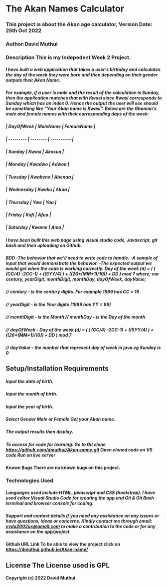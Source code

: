 # The Akan Names Calculator

### This project is about the Akan age calculator, Version Date: 25th Oct 2022

### Author:David Muthui

### Description This is my Indepedent Week 2 Project.

##### I have built a web application that takes a user's birthday and calculates the day of the week they were born and then depending on their gender outputs their Akan Name.
##### For example, if a user is male and the result of the calculation is Sunday, then the application matches that with Kwasi since Kwasi corresponds to Sunday which has an index 0. Hence the output the user will see should be something like “Your Akan name is Kwasi”. Below are the Ghanian's male and female names with their corresponding days of the week:

##### | DayOfWeek       | MaleName | FemaleName |
##### | ---------       | -------- | ---------- |
##### | Sunday          | Kwasi    | Akosua     |
##### | Monday          | Kwadwo   | Adwoa      |
##### | Tuesday         | Kwabeno  | Abenaa     |
##### | Wednesday       | Kwaku    | Akua       |
##### | Thursday        | Yaw      | Yaa        |
##### | Friday          | Kofi     | Afua       |
##### | Saturday        | Kwame    | Ama        |

##### I have been built this web page using visual studio code, Javascript, git bash and then uploading on Github.

##### BDD -The behavior that we'll need to write code to handle. -A sample of input that would demonstrate the behavior. -The expected output we would get when the code is working correctly. Day of the week (d) = ( ( (CC/4) -2CC-1) + ((5YY/4) ) + ((26*(MM+1)/10)) + DD ) mod 7 where; var century, yearDigit, monthDigit, monthDay, dayOfWeek, dayValue; 
##### // century - is the century digits. For example 1989 has CC = 19 
##### // yearDigit - is the Year digits (1989 has YY = 89) 
##### // monthDigit - is the Month // monthDay - is the Day of the month 
##### // dayOfWeek - Day of the week (d) = ( ( (CC/4) -2CC-1) + ((5YY/4) ) + ((26*(MM+1)/10)) + DD ) mod 7 
##### // dayValue - the number that represent day of week in java eg Sunday is 0

## Setup/Installation Requirements

##### Input the date of birth.
##### Input the month of birth. 
##### Input the year of birth. 
##### Select Gender Male or Female Get your Akan name. 
##### The output results then display.

##### To access for code for learning: Go to Git clone https://github.com/dmuthui/Akan-name.git Open cloned code on VS code Run on live server

#### Known Bugs There are no known bugs on this project.

### Technologies Used 
##### Languages used include HTML, javascript and CSS (bootstrap). I have used editor Visual Studio Code for creating the app and Git & Git Bash terminal and browser console for coding.

##### Support and contact details If you need any assistance on any issues or have questions, ideas or concerns. Kindly contact me through email: vyda2002us@gmail.com to make a contribution to the code or for any assistance on the app/project.

#### Github URL Link To be able to view the project click on https://dmuthui.github.io/Akan-name/

## License The License used is GPL

#### Copyright (c) 2022 David Muthui
